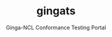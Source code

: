 ---
layout: project

permalink: /projetos/gingancl/

title: gingats
subtitle: "Ginga-NCL Conformance Testing Portal"

duration: 2010 - 2011

excerpt: "On the Ginga-NCL Conformance Testing Portal, middleware developers and testers can find a comprehensive specification of testing procedures for the <a href=\"http://www.itu.int/rec/T-REC-H.761\">ITU-T H.761</a> Ginga-NCL middleware. Moreover, they can also make contributions, revising or creating conformance testing items. The Portal was launched in July 2011 with a set of more than 250 assertions, 780 test instructions and 300 test cases."

categories: 
 - projetos
 - ferramentas
 
tags:
  - multimídia
  - ginga
  - ncl
  - telemidia
  - gingats
  - drupal
  - suite de teste
  - puc-rio
---